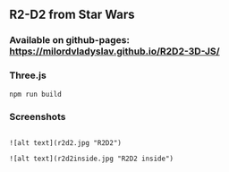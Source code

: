 ## R2-D2 from Star Wars

### Available on github-pages:  https://milordvladyslav.github.io/R2D2-3D-JS/

### Three.js
```
npm run build
```

### Screenshots

```

![alt text](r2d2.jpg "R2D2")

![alt text](r2d2inside.jpg "R2D2 inside")
